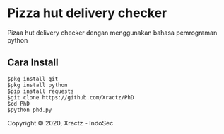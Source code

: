 

# Pizza hut delivery checker

Pizaa hut delivery checker dengan menggunakan bahasa pemrograman python
​

## Cara Install

```
$pkg install git
$pkg install python
$pip install requests
$git clone https://github.com/Xractz/PhD
$cd PhD
$python phd.py
```



Copyright © 2020, Xractz - IndoSec
